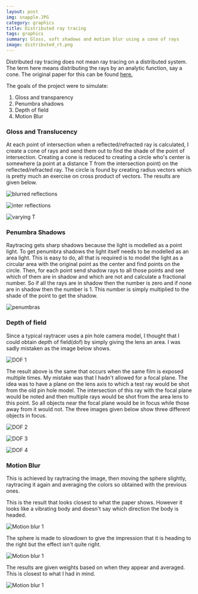 ```yaml
---
layout: post
img: snapple.JPG
category: graphics
title: Distributed ray tracing
tags: graphics
summary: Gloss, soft shadows and motion blur using a cone of rays
image: distributed_rt.png
---
```


Distributed ray tracing does not mean ray tracing on a distributed system. The term here means distributing the rays by an analytic function, say a cone. The original paper for this can be found [here.](http://artis.inrialpes.fr/Enseignement/TRSA/CookDistributed84.pdf)

The goals of the project were to simulate:

1. Gloss and transparency
2. Penumbra shadows
3. Depth of field
4. Motion Blur

### Gloss and Translucency

At each point of intersection when a reflected/refracted ray is calculated, I create a cone of rays and send them out to find the shade of the point of intersection.
Creating a cone is reduced to creating a circle who's center is somewhere (a point at a distance T from the intersection point) on the reflected/refracted ray. The circle is found by creating radius vectors which is pretty much an exercise on cross product of vectors.
The results are given below.

![blurred reflections](/img/distributedRT/reflections1.png "blurred reflections")

![inter reflections](/img/distributedRT/inter-reflections.png "inter reflections")

![varying T](/img/distributedRT/T=160,R=16,W=1,D=20.png "varying T to get close to pure reflections")

### Penumbra Shadows

Raytracing gets sharp shadows because the light is modelled as a point light. To get penumbra shadows the light itself needs to be modelled as an area light.
This is easy to do, all that is required is to model the light as a circular area with the original point as the center and find points on the circle.
Then, for each point send shadow rays to all those points and see which of them are in shadow and which are not and calculate a fractional number. So if all the rays are in shadow then the number is zero and if none are in shadow then the number is 1.
This number is simply multiplied to the shade of the point to get the shadow.

![penumbras](/img/distributedRT/penumbras.png "soft shadows")

### Depth of field

Since a typical raytracer uses a pin hole camera model, I thought that I could obtain depth of field(dof) by simply giving the lens an area. I was sadly mistaken as the image below shows.

![DOF 1](/img/distributedRT/DOF.jpg "depth of field, all out of focus")

The result above is the same that occurs when the same film is exposed multiple times.
My mistake was that I hadn't allowed for a focal plane. The idea was to have a plane on the lens axis to which a test ray would be shot from the old pin hole model. The intersection of this ray with the focal plane would be noted and then multiple rays would be shot from the area lens to this point.
So all objects near the focal plane would be in focus while those away from it would not.
The three images given below show three different objects in focus.

![DOF 2](/img/distributedRT/DOF1.png "depth of field, farthest in focus")

![DOF 3](/img/distributedRT/DOF2.png "depth of field, medium in focus")

![DOF 4](/img/distributedRT/DOF3.png "depth of field, closest in focus")

### Motion Blur

This is achieved by raytracing the image, then moving the sphere slightly, raytracing it again and averaging the colors so obtained with the previous ones.

This is the result that looks closest to what the paper shows. However it looks like a vibrating body and doesn't say which direction the body is headed.

![Motion blur 1](/img/distributedRT/looks_closest_to_the_paper.png "looks closest to what was in the paper")

The sphere is made to slowdown to give the impression that it is heading to the right but the effect isn't quite right.

![Motion blur 1](/img/distributedRT/MB_with_slow_down.png "making it look like it's slowing down")

The results are given weights based on when they appear and averaged. This is closest to what I had in mind.

![Motion blur 1](/img/distributedRT/weighte_Iter=30_speed=0.2.png "closer to what I wanted")
